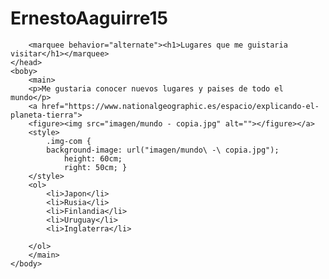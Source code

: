 # ErnestoAaguirre15
<!DOCTYPE html>
<html lang="en">
    <head>
        <meta charset="UTF-8">
        <meta http-equiv="X-UA-Comatible" content="IE=edge">
        <meta name="viewport"content="width=device-width, initial-scale=1,0">

        <marquee behavior="alternate"><h1>Lugares que me guistaria visitar</h1></marquee>
    </head>
    <boby>
        <main>
        <p>Me gustaria conocer nuevos lugares y paises de todo el mundo</p>
        <a href="https://www.nationalgeographic.es/espacio/explicando-el-planeta-tierra">
        <figure><img src="imagen/mundo - copia.jpg" alt=""></figure></a>
        <style>
            .img-com {
            background-image: url("imagen/mundo\ -\ copia.jpg");
                height: 60cm;
                right: 50cm; } 
        </style>
        <ol>
            <li>Japon</li>
            <li>Rusia</li>
            <li>Finlandia</li>
            <li>Uruguay</li>
            <li>Inglaterra</li>

        </ol>
        </main>
    </body>
